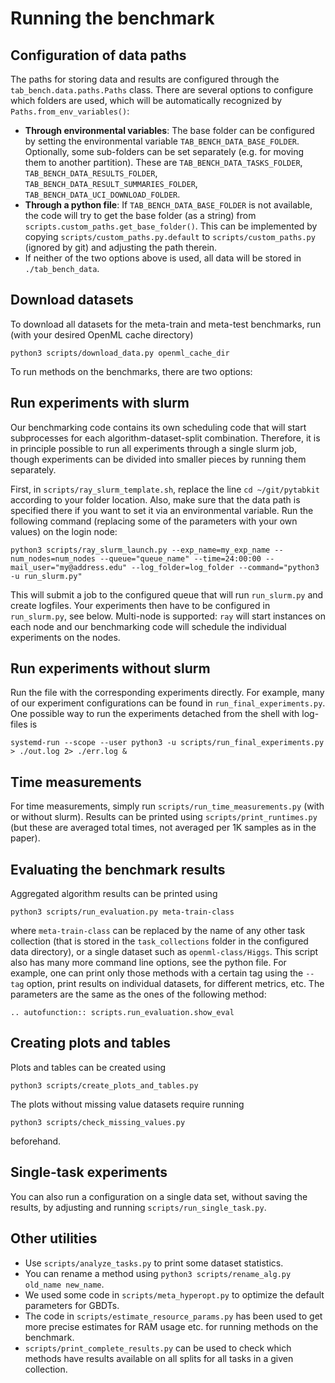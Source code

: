 # Running the benchmark

## Configuration of data paths

The paths for storing data and results are configured
through the `tab_bench.data.paths.Paths` class. 
There are several options to configure which folders are used, 
which will be automatically recognized by `Paths.from_env_variables()`:

- **Through environmental variables**: 
The base folder can be configured by setting the environmental variable
`TAB_BENCH_DATA_BASE_FOLDER`. 
Optionally, some sub-folders can be set separately 
(e.g. for moving them to another partition). These are
`TAB_BENCH_DATA_TASKS_FOLDER`, `TAB_BENCH_DATA_RESULTS_FOLDER`,
`TAB_BENCH_DATA_RESULT_SUMMARIES_FOLDER`, `TAB_BENCH_DATA_UCI_DOWNLOAD_FOLDER`.
- **Through a python file**: If `TAB_BENCH_DATA_BASE_FOLDER` is not available, 
the code will try to get the base folder (as a string) from
`scripts.custom_paths.get_base_folder()`.
This can be implemented by copying `scripts/custom_paths.py.default` to `scripts/custom_paths.py`
  (ignored by git) and adjusting the path therein.
- If neither of the two options above is used, 
all data will be stored in `./tab_bench_data`.


## Download datasets

To download all datasets for the meta-train and meta-test benchmarks, run 
(with your desired OpenML cache directory)
```commandline
python3 scripts/download_data.py openml_cache_dir
```
To run methods on the benchmarks, there are two options:

## Run experiments with slurm

Our benchmarking code contains its own scheduling code that will start subprocesses 
for each algorithm-dataset-split combination.
Therefore, it is in principle possible to run all experiments 
through a single slurm job,
though experiments can be divided into smaller pieces by running them separately.

First, in `scripts/ray_slurm_template.sh`, 
replace the line `cd ~/git/pytabkit` according to your folder location.
Also, make sure that the data path is specified there 
if you want to set it via an environmental variable.
Run the following command (replacing some of the parameters with your own values) on the login node:
```commandline
python3 scripts/ray_slurm_launch.py --exp_name=my_exp_name --num_nodes=num_nodes --queue="queue_name" --time=24:00:00 --mail_user="my@address.edu" --log_folder=log_folder --command="python3 -u run_slurm.py"
```
This will submit a job to the configured queue that will run `run_slurm.py` and create logfiles.
Your experiments then have to be configured in `run_slurm.py`, see below.
Multi-node is supported: `ray` will start instances on each node
and our benchmarking code will schedule the individual experiments on the nodes.

## Run experiments without slurm

Run the file with the corresponding experiments directly. 
For example, many of our experiment configurations 
can be found in `run_final_experiments.py`. 
One possible way to run the experiments detached from the shell with log-files is
````commandline
systemd-run --scope --user python3 -u scripts/run_final_experiments.py > ./out.log 2> ./err.log &
````

## Time measurements

For time measurements, simply run `scripts/run_time_measurements.py` (with or without slurm).
Results can be printed using `scripts/print_runtimes.py` 
(but these are averaged total times, not averaged per 1K samples as in the paper).

## Evaluating the benchmark results

Aggregated algorithm results can be printed using 
````commandline
python3 scripts/run_evaluation.py meta-train-class
````
where `meta-train-class` can be replaced by the name of any other task collection 
(that is stored in the `task_collections` folder in the configured data directory),
or a single dataset such as `openml-class/Higgs`. 
This script also has many more command line options, see the python file.
For example, one can print only those methods with a certain tag 
using the `--tag` option,
print results on individual datasets, for different metrics, etc.
The parameters are the same as the ones of the following method:
```{eval-rst}  
.. autofunction:: scripts.run_evaluation.show_eval
```

## Creating plots and tables

Plots and tables can be created using
````commandline
python3 scripts/create_plots_and_tables.py
````
The plots without missing value datasets require running
```commandline
python3 scripts/check_missing_values.py
```
beforehand.

## Single-task experiments

You can also run a configuration on a single data set,
without saving the results, by adjusting and running `scripts/run_single_task.py`.

## Other utilities

- Use `scripts/analyze_tasks.py` to print some dataset statistics.
- You can rename a method using `python3 scripts/rename_alg.py old_name new_name`.
- We used some code in `scripts/meta_hyperopt.py` to optimize the default parameters for GBDTs.
- The code in `scripts/estimate_resource_params.py` has been used to get more precise estimates 
for RAM usage etc. for running methods on the benchmark.
- `scripts/print_complete_results.py` can be used to check which methods have results available 
on all splits for all tasks in a given collection.